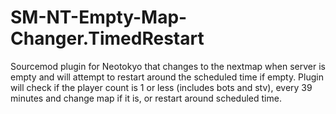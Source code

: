 # SM-NT-Empty-Map-Changer.TimedRestart
Sourcemod plugin for Neotokyo that changes to the nextmap when server is empty and will attempt to restart around the scheduled time if empty.
Plugin will check if the player count is 1 or less (includes bots and stv), every 39 minutes and change map if it is, or restart around scheduled time.
